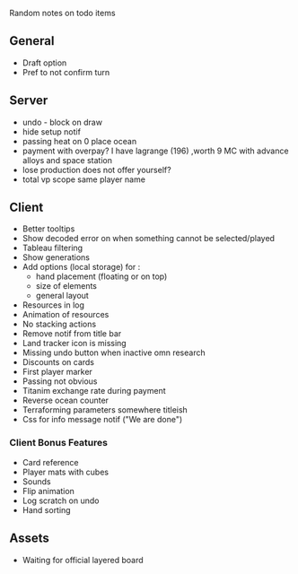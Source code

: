 Random notes on todo items

## General

* Draft option
* Pref to not confirm turn

## Server

* undo - block on draw
* hide setup notif
* passing heat on 0 place ocean
* payment with overpay? I have lagrange (196) ,worth 9 MC  with advance alloys and space station
* lose production does not offer yourself?
* total vp scope same player name


## Client

* Better tooltips
* Show decoded error on when something cannot be selected/played
* Tableau filtering
* Show generations
* Add options (local storage) for :
  * hand placement (floating or on top)
  * size of elements
  * general layout
* Resources in log
* Animation of resources
* No stacking actions
* Remove notif from title bar
* Land tracker icon is missing
* Missing undo button when inactive omn research
* Discounts on cards
* First player marker
* Passing not obvious
* Titanim exchange rate during payment
* Reverse ocean counter
* Terraforming parameters somewhere titleish
* Css for info message notif ("We are done")

### Client Bonus Features

* Card reference
* Player mats with cubes
* Sounds
* Flip animation
* Log scratch on undo
* Hand sorting

## Assets

* Waiting for official layered board